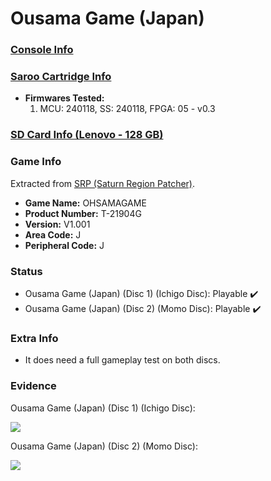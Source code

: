 # Ousama Game (Japan)

### [Console Info](../../../../Info/Consoles/VA13/README.md)

### [Saroo Cartridge Info](../../../../Info/Cartridges/RetroGameParadiseStore/1.32F/README.md)

- <b>Firmwares Tested:</b>
  1. MCU: 240118, SS: 240118, FPGA: 05 - v0.3

### [SD Card Info (Lenovo - 128 GB)](../../../../Info/SdCards/Lenovo/128GB/fat32/README.md)

### Game Info

Extracted from [SRP (Saturn Region Patcher)](https://segaxtreme.net/resources/saturn-region-patcher.81/download).

- <b>Game Name:</b> OHSAMAGAME
- <b>Product Number:</b> T-21904G
- <b>Version:</b> V1.001
- <b>Area Code:</b> J
- <b>Peripheral Code:</b> J

### Status

- Ousama Game (Japan) (Disc 1) (Ichigo Disc): Playable :heavy_check_mark:
- Ousama Game (Japan) (Disc 2) (Momo Disc): Playable :heavy_check_mark:

### Extra Info

- It does need a full gameplay test on both discs.

### Evidence

Ousama Game (Japan) (Disc 1) (Ichigo Disc):

[![](https://img.youtube.com/vi/sKW2axdylXg/0.jpg)](https://www.youtube.com/watch?v=sKW2axdylXg)

Ousama Game (Japan) (Disc 2) (Momo Disc):

[![](https://img.youtube.com/vi/Tnn9AX2bc7s/0.jpg)](https://www.youtube.com/watch?v=Tnn9AX2bc7s)
